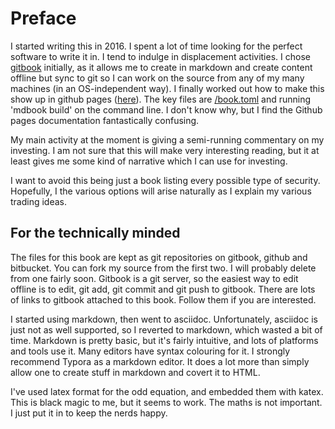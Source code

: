 # Preface

I started writing this in 2016. I spent a lot of time looking for the perfect software to write it in. I tend to indulge in displacement activities. I chose [gitbook](https://gitbook.com) initially, as it allows me to create in markdown and create content offline but sync to git so I can work on the source from any of my many machines \(in an OS-independent way\). I finally worked out how to make this show up in github pages \([here](https://stevehemingway.github.io/book/)\). The key files are [/book.toml](https://github.com/stevehemingway/book/tree/1fcc5cd9e16963cc7da8aff9f01688e03eb93c48/book.toml) and running 'mdbook build' on the command line. I don't know why, but I find the Github pages documentation fantastically confusing.

My main activity at the moment is giving a semi-running commentary on my investing. I am not sure that this will make very interesting reading, but it at least gives me some kind of narrative which I can use for investing.

I want to avoid this being just a book listing every possible type of security. Hopefully, I the various options will arise naturally as I explain my various trading ideas.

## For the technically minded

The files for this book are kept as git repositories on gitbook, github and bitbucket. You can fork my source from the first two. I will probably delete from one fairly soon. Gitbook is a git server, so the easiest way to edit offline is to edit, git add, git commit and git push to gitbook. There are lots of links to gitbook attached to this book. Follow them if you are interested.

I started using markdown, then went to asciidoc. Unfortunately, asciidoc is just not as well supported, so I reverted to markdown, which wasted a bit of time. Markdown is pretty basic, but it's fairly intuitive, and lots of platforms and tools use it. Many editors have syntax colouring for it. I strongly recommend Typora as a markdown editor. It does a lot more than simply allow one to create stuff in markdown and covert it to HTML.

I've used latex format for the odd equation, and embedded them with katex. This is black magic to me, but it seems to work. The maths is not important. I just put it in to keep the nerds happy.

